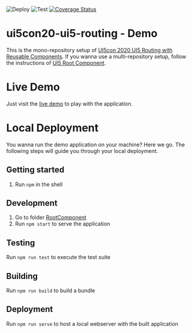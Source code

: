 ![Deploy](https://github.com/flovogt/ui5con20-ui5-routing/workflows/Deploy/badge.svg?branch=main)
![Test](https://github.com/flovogt/ui5con20-ui5-routing/workflows/Test/badge.svg?branch=main)
[![Coverage Status](https://coveralls.io/repos/github/flovogt/ui5con20-ui5-routing/badge.svg?branch=main)](https://coveralls.io/github/flovogt/ui5con20-ui5-routing?branch=main)


# ui5con20-ui5-routing - Demo
This is the mono-repository setup of [UI5con 2020 UI5 Routing with Reusable Components](https://github.com/flovogt/ui5con20-ui5-routing/).
If you wanna use a multi-repository setup, follow the instructions of [UI5 Root Component](https://github.com/flovogt/ui5-root-component).

# Live Demo
Just visit the [live demo](https://flovogt.github.io/ui5con20-ui5-routing/test/mockServer.html) to play with the application.

# Local Deployment
You wanna run the demo application on your machine? Here we go. The following steps will guide you through your local deployment.

## Getting started 
1. Run `npm` in the shell

## Development
1. Go to folder [RootComponent](RootComponent)
2. Run `npm start` to serve the application

## Testing
Run `npm run test` to execute the test suite

## Building
Run `npm run build` to build a bundle

## Deployment
Run `npm run serve` to host a local webserver with the built application
